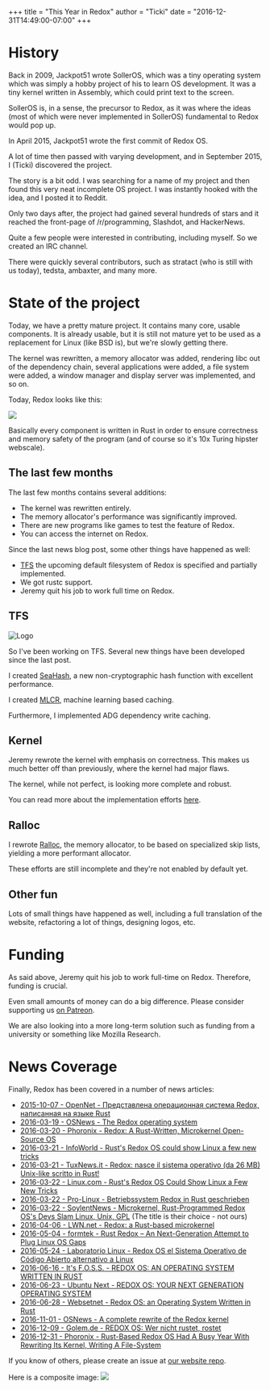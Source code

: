 +++
title = "This Year in Redox"
author = "Ticki"
date = "2016-12-31T14:49:00-07:00"
+++

# History

Back in 2009, Jackpot51 wrote SollerOS, which was a tiny operating system which was simply a hobby project of his to learn OS development. It was a tiny kernel written in Assembly, which could print text to the screen.

SollerOS is, in a sense, the precursor to Redox, as it was where the ideas (most of which were never implemented in SollerOS) fundamental to Redox would pop up.

In April 2015, Jackpot51 wrote the first commit of Redox OS.

A lot of time then passed with varying development, and in September 2015, I (Ticki) discovered the project.

The story is a bit odd. I was searching for a name of my project and then found this very neat incomplete OS project. I was instantly hooked with the idea, and I posted it to Reddit.

Only two days after, the project had gained several hundreds of stars and it reached the front-page of /r/programming, Slashdot, and HackerNews.

Quite a few people were interested in contributing, including myself. So we created an IRC channel.

There were quickly several contributors, such as stratact (who is still with us today), tedsta, ambaxter, and many more.

# State of the project

Today, we have a pretty mature project. It contains many core, usable components. It is already usable, but it is still not mature yet to be used as a replacement for Linux (like BSD is), but we're slowly getting there.

The kernel was rewritten, a memory allocator was added, rendering libc out of the dependency chain, several applications were added, a file system were added, a window manager and display server was implemented, and so on.

Today, Redox looks like this:

<a href="https://redox-os.org/img/screenshot.png"><img class="img-responsive" src="https://redox-os.org/img/screenshot.png"/></a>

Basically every component is written in Rust in order to ensure correctness and memory safety of the program (and of course so it's 10x Turing hipster webscale).

## The last few months

The last few months contains several additions:

- The kernel was rewritten entirely.
- The memory allocator's performance was significantly improved.
- There are new programs like games to test the feature of Redox.
- You can access the internet on Redox.

Since the last news blog post, some other things have happened as well:

- [TFS](https://github.com/ticki/tfs) the upcoming default filesystem of Redox is specified and partially implemented.
- We got rustc support.
- Jeremy quit his job to work full time on Redox.

## TFS

![Logo](https://rawgit.com/ticki/tfs/master/icon.svg)

So I've been working on TFS. Several new things have been developed since the last post.

I created [SeaHash](https://github.com/ticki/tfs/tree/master/seahash), a new non-cryptographic hash function with excellent performance.

I created [MLCR](https://github.com/ticki/tfs/tree/master/mlcr), machine learning based caching.

Furthermore, I implemented ADG dependency write caching.

## Kernel

Jeremy rewrote the kernel with emphasis on correctness. This makes us much better off than previously, where the kernel had major flaws.

The kernel, while not perfect, is looking more complete and robust.

You can read more about the implementation efforts [here](https://redox-os.org/news/this-summer-in-redox-15/).

## Ralloc

I rewrote [Ralloc](https://github.com/redox-os/ralloc/tree/skiplist), the memory allocator, to be based on specialized skip lists, yielding a more performant allocator.

These efforts are still incomplete and they're not enabled by default yet.

## Other fun

Lots of small things have happened as well, including a full translation of the website, refactoring a lot of things, designing logos, etc.

# Funding

As said above, Jeremy quit his job to work full-time on Redox. Therefore, funding is crucial.

Even small amounts of money can do a big difference. Please consider supporting us [on Patreon](https://www.patreon.com/redox_os).

We are also looking into a more long-term solution such as funding from a university or something like Mozilla Research.

# News Coverage

Finally, Redox has been covered in a number of news articles:

- [2015-10-07 - OpenNet - Представлена операционная система Redox, написанная на языке Rust](https://www.opennet.ru/opennews/art.shtml?num=43105)
- [2016-03-19 - OSNews - The Redox operating system](https://www.osnews.com/story/29131/The_Redox_operating_system)
- [2016-03-20 - Phoronix - Redox: A Rust-Written, Microkernel Open-Source OS](https://www.phoronix.com/scan.php?page=news_item&px=Redos-OS-Intro)
- [2016-03-21 - InfoWorld - Rust's Redox OS could show Linux a few new tricks](https://www.infoworld.com/article/3046100/open-source-tools/rusts-redox-os-could-show-linux-a-few-new-tricks.html)
- [2016-03-21 - TuxNews.it - Redox: nasce il sistema operativo (da 26 MB) Unix-like scritto in Rust!](http://tuxnews.it/redox-nasce-il-sistema-operativo-da-26-mb-unix-like-scritto-in-rust/)
- [2016-03-22 - Linux.com - Rust's Redox OS Could Show Linux a Few New Tricks](https://www.linux.com/news/rusts-redox-os-could-show-linux-few-new-tricks)
- [2016-03-22 - Pro-Linux - Betriebssystem Redox in Rust geschrieben](https://www.pro-linux.de/news/1/23383/betriebssystem-redox-in-rust-geschrieben.html)
- [2016-03-22 - SoylentNews - Microkernel, Rust-Programmed Redox OS's Devs Slam Linux, Unix, GPL](https://soylentnews.org/article.pl?sid=16/03/22/0116231) (The title is their choice - not ours)
- [2016-04-06 - LWN.net - Redox: a Rust-based microkernel](https://lwn.net/Articles/682591/)
- [2016-05-04 - formtek - Rust Redox – An Next-Generation Attempt to Plug Linux OS Gaps](https://formtek.com/blog/operating-systems-rust-redox-an-next-generation-attempt-to-plug-linux-os-gaps/)
- [2016-05-24 - Laboratorio Linux - Redox OS el Sistema Operativo de Código Abierto alternativo a Linux](http://laboratoriolinux.es/index.php/-noticias-mundo-linux-/distribuciones/16043-redox-os-el-sistema-operativo-de-codigo-abierto-alternativo-a-linux.html)
- [2016-06-16 - It's F.O.S.S. - REDOX OS: AN OPERATING SYSTEM WRITTEN IN RUST](https://itsfoss.com/redox-os-an-operating-system-written-in-rust/)
- [2016-06-23 - Ubuntu Next - REDOX OS: YOUR NEXT GENERATION OPERATING SYSTEM](https://ubuntunext.com/2016/06/23/redox-os-your-next-generation-operating-system)
- [2016-06-28 - Websetnet - Redox OS: an Operating System Written in Rust](https://websetnet.com/redox-os-operating-system-written-rust/)
- [2016-11-01 - OSNews - A complete rewrite of the Redox kernel](https://www.osnews.com/story/29463/A_complete_rewrite_of_the_Redox_kernel)
- [2016-12-09 - Golem.de - REDOX OS: Wer nicht rustet, rostet](https://www.golem.de/news/redox-os-wer-nicht-rustet-rostet-1612-124867.html)
- [2016-12-31 - Phoronix - Rust-Based Redox OS Had A Busy Year With Rewriting Its Kernel, Writing A File-System](https://phoronix.com/scan.php?page=news_item&px=Redox-OS-2016-State)

If you know of others, please create an issue at [our website repo](https://github.com/redox-os/website).

Here is a composite image:
<a href="https://i.imgur.com/dwNevsk.jpg"><img class="img-responsive" src="https://i.imgur.com/dwNevsk.jpg"/></a>

